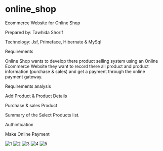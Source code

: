 # online_shop

Ecommerce Website for Online Shop

Prepared by: Tawhida Shorif

Technology:
Jsf, Primeface, Hibernate & MySql

Requirements

Online Shop wants to develop there product selling system using an Online Ecommerce Website they want to record there all product and product information (purchase & sales) and get a payment through the online payment gateway.

Requirements analysis

Add Product & Product Details

Purchase & sales Product

Summary of the Select Products list.

Authintication

Make Online Payment

![1](https://user-images.githubusercontent.com/48676233/67700003-558b7b00-f9d7-11e9-88fa-a55ebfeed994.png)
![2](https://user-images.githubusercontent.com/48676233/67700004-558b7b00-f9d7-11e9-9332-c3a6f9b20584.png)
![3](https://user-images.githubusercontent.com/48676233/67700008-56241180-f9d7-11e9-84a9-440993c77537.png)
![4](https://user-images.githubusercontent.com/48676233/67700009-56241180-f9d7-11e9-9516-53894940299f.png)
![5](https://user-images.githubusercontent.com/48676233/67700010-56bca800-f9d7-11e9-8687-b8e56663a9ca.png)
